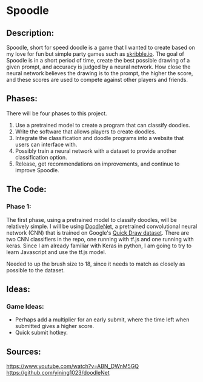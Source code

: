 # Spoodle

## Description:

Spoodle, short for speed doodle is a game that I wanted to create based on my love for fun but simple party games such as [skribble.io](skribble.io). The goal of Spoodle is in a short period of time, create the best possible drawing of a given prompt, and accuracy is judged by a neural network. How close the neural network believes the drawing is to the prompt, the higher the score, and these scores are used to compete against other players and friends.

## Phases:

There will be four phases to this project.

1. Use a pretrained model to create a program that can classify doodles.
2. Write the software that allows players to create doodles.
3. Integrate the classification and doodle programs into a website that users can interface with.
4. Possibly train a neural network with a dataset to provide another classification option.
5. Release, get recommendations on improvements, and continue to improve Spoodle.

## The Code:

### Phase 1:

The first phase, using a pretrained model to classify doodles, will be relatively simple. I will be using [DoodleNet](https://github.com/yining1023/doodleNet), a pretrained convolutional neural network (CNN) that is trained on Google's [Quick Draw dataset](https://quickdraw.withgoogle.com/data). There are two CNN classifiers in the repo, one running with tf.js and one running with keras. Since I am already familiar with Keras in python, I am going to try to learn Javascript and use the tf.js model.
 
Needed to up the brush size to 18, since it needs to match as closely as possible to the dataset.


## Ideas:

### Game Ideas:

- Perhaps add a multiplier for an early submit, where the time left when submitted gives a higher score.
- Quick submit hotkey.


## Sources:

https://www.youtube.com/watch?v=ABN_DWnM5GQ
https://github.com/yining1023/doodleNet